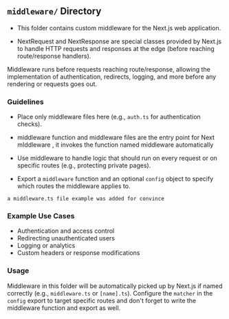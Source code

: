 ## `middleware/` Directory

- This folder contains custom middleware for the Next.js web application.

- NextRequest and NextResponse are special classes  provided by Next.js to handle HTTP requests and responses at the edge (before reaching route/response handlers).


 Middleware runs before requests reaching route/response, allowing the implementation of  authentication, redirects, logging, and more before any rendering or requests goes out.

### Guidelines
- Place only middleware files here (e.g., `auth.ts` for authentication checks).

- middleware function and middleware files are the entry point for Next mIddleware , it invokes the function named middleware automatically

- Use middleware to handle logic that should run on every request or on specific routes (e.g., protecting private pages).

- Export a `middleware` function and an optional `config` object to specify which routes the middleware applies to.

`a middleware.ts file example was added for convince`

### Example Use Cases
- Authentication and access control
- Redirecting unauthenticated users
- Logging or analytics
- Custom headers or response modifications

### Usage
Middleware in this folder will be automatically picked up by Next.js if named correctly (e.g., `middleware.ts` or `[name].ts`).
Configure the `matcher` in the `config` export to target specific routes and don't forget to write the middleware function and export as well.



